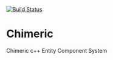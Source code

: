 [![Build Status](https://api.travis-ci.com/GMWolf/Chimeric.svg?token=3XiVbnRxek3KagxGZqmw&branch=master)](https://travis-ci.com/GMWolf/Chimeric)
# Chimeric
Chimeric c++ Entity Component System
